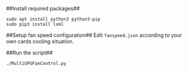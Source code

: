 ##Install required packages##
```
sudo apt install python3 python3-pip
sudo pip3 install lxml
```

##Setup fan speed configuration##
Edit `fanspeed.json` according to your own cards cooling situation.

##Run the script##
```
./MultiGPUFanControl.py
```
